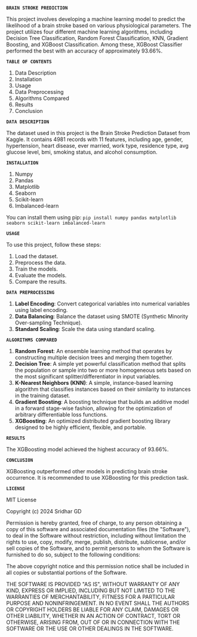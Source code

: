 **`BRAIN STROKE PREDICTION`**

This project involves developing a machine learning model to predict the likelihood of a brain stroke based on various physiological parameters. The project utilizes four different machine learning algorithms, including Decision Tree Classification, Random Forest Classification, KNN, Gradient Boosting, and XGBoost Classification. Among these, XGBoost Classifier performed the best with an accuracy of approximately 93.66%.

**`TABLE OF CONTENTS`**

1. Data Description
2. Installation
3. Usage
4. Data Preprocessing
5. Algorithms Compared
6. Results
7. Conclusion

**`DATA DESCRIPTION`**

The dataset used in this project is the Brain Stroke Prediction Dataset from Kaggle. It contains 4981 records with 11 features, including age, gender, hypertension, heart disease, ever married, work type, residence type, avg glucose level, bmi, smoking status, and alcohol consumption.

**`INSTALLATION`**

1. Numpy
2. Pandas
3. Matplotlib
4. Seaborn
5. Scikit-learn
6. Imbalanced-learn

You can install them using pip: `pip install numpy pandas matplotlib seaborn scikit-learn imbalanced-learn`

**`USAGE`**

To use this project, follow these steps:

1. Load the dataset.
2. Preprocess the data.
3. Train the models.
4. Evaluate the models.
5. Compare the results.

**`DATA PREPROCESSING`**

1. **Label Encoding**: Convert categorical variables into numerical variables using label encoding.
2. **Data Balancing**: Balance the dataset using SMOTE (Synthetic Minority Over-sampling Technique).
3. **Standard Scaling**: Scale the data using standard scaling.

**`ALGORITHMS COMPARED`**

1. **Random Forest**: An ensemble learning method that operates by constructing multiple decision trees and merging them together.
2. **Decision Tree**: A simple yet powerful classification method that splits the population or sample into two or more homogeneous sets based on the most significant splitter/differentiator in input variables.
3. **K-Nearest Neighbors (KNN)**: A simple, instance-based learning algorithm that classifies instances based on their similarity to instances in the training dataset.
4. **Gradient Boosting**: A boosting technique that builds an additive model in a forward stage-wise fashion, allowing for the optimization of arbitrary differentiable loss functions.
5. **XGBoosting**: An optimized distributed gradient boosting library designed to be highly efficient, flexible, and portable.

**`RESULTS`**

The XGBoosting model achieved the highest accuracy of 93.66%.

**`CONCLUSION`**

XGBoosting outperformed other models in predicting brain stroke occurrence. It is recommended to use XGBoosting for this prediction task.

**`LICENSE`**

MIT License

Copyright (c) 2024 Sridhar GD

Permission is hereby granted, free of charge, to any person obtaining a copy
of this software and associated documentation files (the "Software"), to deal
in the Software without restriction, including without limitation the rights
to use, copy, modify, merge, publish, distribute, sublicense, and/or sell
copies of the Software, and to permit persons to whom the Software is
furnished to do so, subject to the following conditions:

The above copyright notice and this permission notice shall be included in all
copies or substantial portions of the Software.

THE SOFTWARE IS PROVIDED "AS IS", WITHOUT WARRANTY OF ANY KIND, EXPRESS OR
IMPLIED, INCLUDING BUT NOT LIMITED TO THE WARRANTIES OF MERCHANTABILITY,
FITNESS FOR A PARTICULAR PURPOSE AND NONINFRINGEMENT. IN NO EVENT SHALL THE
AUTHORS OR COPYRIGHT HOLDERS BE LIABLE FOR ANY CLAIM, DAMAGES OR OTHER
LIABILITY, WHETHER IN AN ACTION OF CONTRACT, TORT OR OTHERWISE, ARISING FROM,
OUT OF OR IN CONNECTION WITH THE SOFTWARE OR THE USE OR OTHER DEALINGS IN THE
SOFTWARE.
